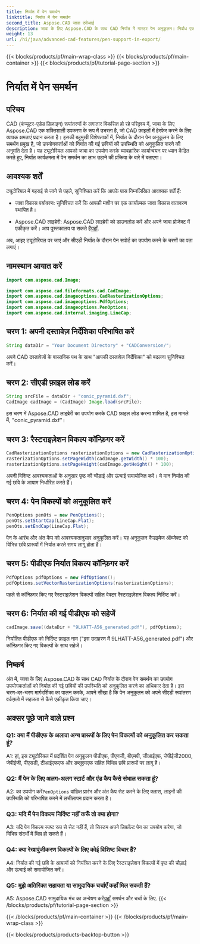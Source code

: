 ```yaml
---
title: निर्यात में पेन समर्थन
linktitle: निर्यात में पेन समर्थन
second_title: Aspose.CAD जावा एपीआई
description: जावा के लिए Aspose.CAD के साथ CAD निर्यात में मास्टर पेन अनुकूलन। निर्बाध एकीकरण के लिए हमारी चरण-दर-चरण मार्गदर्शिका का पालन करें।
weight: 13
url: /hi/java/advanced-cad-features/pen-support-in-export/
---
```


{{< blocks/products/pf/main-wrap-class >}}
{{< blocks/products/pf/main-container >}}
{{< blocks/products/pf/tutorial-page-section >}}

# निर्यात में पेन समर्थन

## परिचय

CAD (कंप्यूटर-एडेड डिज़ाइन) रूपांतरणों के लगातार विकसित हो रहे परिदृश्य में, जावा के लिए Aspose.CAD एक शक्तिशाली उपकरण के रूप में उभरता है, जो CAD फ़ाइलों में हेरफेर करने के लिए व्यापक क्षमताएं प्रदान करता है। इसकी बहुमुखी विशेषताओं में, निर्यात के दौरान पेन अनुकूलन के लिए समर्थन प्रमुख है, जो उपयोगकर्ताओं को निर्यात की गई छवियों की उपस्थिति को अनुकूलित करने की अनुमति देता है। यह ट्यूटोरियल आपको जावा का उपयोग करके व्यावहारिक कार्यान्वयन पर ध्यान केंद्रित करते हुए, निर्यात कार्यक्षमता में पेन समर्थन का लाभ उठाने की प्रक्रिया के बारे में बताएगा।

## आवश्यक शर्तें

ट्यूटोरियल में गहराई से जाने से पहले, सुनिश्चित करें कि आपके पास निम्नलिखित आवश्यक शर्तें हैं:

- जावा विकास पर्यावरण: सुनिश्चित करें कि आपकी मशीन पर एक कार्यात्मक जावा विकास वातावरण स्थापित है।

-  Aspose.CAD लाइब्रेरी: Aspose.CAD लाइब्रेरी को डाउनलोड करें और अपने जावा प्रोजेक्ट में एकीकृत करें। आप पुस्तकालय पा सकते हैं[यहाँ](https://releases.aspose.com/cad/java/).

अब, आइए ट्यूटोरियल पर जाएं और सीएडी निर्यात के दौरान पेन सपोर्ट का उपयोग करने के चरणों का पता लगाएं।

## नामस्थान आयात करें

```java
import com.aspose.cad.Image;

import com.aspose.cad.fileformats.cad.CadImage;
import com.aspose.cad.imageoptions.CadRasterizationOptions;
import com.aspose.cad.imageoptions.PdfOptions;
import com.aspose.cad.imageoptions.PenOptions;
import com.aspose.cad.internal.imaging.LineCap;
```

## चरण 1: अपनी दस्तावेज़ निर्देशिका परिभाषित करें

```java
String dataDir = "Your Document Directory" + "CADConversion/";
```

अपने CAD दस्तावेज़ों के वास्तविक पथ के साथ "आपकी दस्तावेज़ निर्देशिका" को बदलना सुनिश्चित करें।

## चरण 2: सीएडी फ़ाइल लोड करें

```java
String srcFile = dataDir + "conic_pyramid.dxf";
CadImage cadImage = (CadImage) Image.load(srcFile);
```

इस चरण में Aspose.CAD लाइब्रेरी का उपयोग करके CAD फ़ाइल लोड करना शामिल है, इस मामले में, "conic_pyramid.dxf"।

## चरण 3: रैस्टराइज़ेशन विकल्प कॉन्फ़िगर करें

```java
CadRasterizationOptions rasterizationOptions = new CadRasterizationOptions();
rasterizationOptions.setPageWidth(cadImage.getWidth() * 100);
rasterizationOptions.setPageHeight(cadImage.getHeight() * 100);
```

अपनी विशिष्ट आवश्यकताओं के अनुसार पृष्ठ की चौड़ाई और ऊंचाई समायोजित करें। ये मान निर्यात की गई छवि के आयाम निर्धारित करते हैं।

## चरण 4: पेन विकल्पों को अनुकूलित करें

```java
PenOptions penOts = new PenOptions();
penOts.setStartCap(LineCap.Flat);
penOts.setEndCap(LineCap.Flat);
```

पेन के आरंभ और अंत कैप को आवश्यकतानुसार अनुकूलित करें। यह अनुकूलन कैडइमेज ऑब्जेक्ट को विभिन्न छवि प्रारूपों में निर्यात करते समय लागू होता है।

## चरण 5: पीडीएफ निर्यात विकल्प कॉन्फ़िगर करें

```java
PdfOptions pdfOptions = new PdfOptions();
pdfOptions.setVectorRasterizationOptions(rasterizationOptions);
```

पहले से कॉन्फ़िगर किए गए रैस्टराइज़ेशन विकल्पों सहित वेक्टर रैस्टराइज़ेशन विकल्प निर्दिष्ट करें।

## चरण 6: निर्यात की गई पीडीएफ को सहेजें

```java
cadImage.save((dataDir + "9LHATT-A56_generated.pdf"), pdfOptions);
```

निर्यातित पीडीएफ को निर्दिष्ट फ़ाइल नाम ("इस उदाहरण में 9LHATT-A56_generated.pdf") और कॉन्फ़िगर किए गए विकल्पों के साथ सहेजें।

## निष्कर्ष

अंत में, जावा के लिए Aspose.CAD के साथ CAD निर्यात के दौरान पेन समर्थन का उपयोग उपयोगकर्ताओं को निर्यात की गई छवियों की उपस्थिति को अनुकूलित करने का अधिकार देता है। इस चरण-दर-चरण मार्गदर्शिका का पालन करके, आपने सीखा है कि पेन अनुकूलन को अपने सीएडी रूपांतरण वर्कफ़्लो में सहजता से कैसे एकीकृत किया जाए।

## अक्सर पूछे जाने वाले प्रश्न

### Q1: क्या मैं पीडीएफ के अलावा अन्य प्रारूपों के लिए पेन विकल्पों को अनुकूलित कर सकता हूं?

A1: हां, इस ट्यूटोरियल में प्रदर्शित पेन अनुकूलन पीडीएफ, पीएनजी, बीएमपी, जीआईएफ, जेपीईजी2000, जेपीईजी, पीएसडी, टीआईएफएफ और डब्लूएमएफ सहित विभिन्न छवि प्रारूपों पर लागू है।

### Q2: मैं पेन के लिए अलग-अलग स्टार्ट और एंड कैप कैसे संभाल सकता हूं?

 A2: का उपयोग करें`PenOptions` वांछित प्रारंभ और अंत कैप सेट करने के लिए क्लास, लाइनों की उपस्थिति को परिभाषित करने में लचीलापन प्रदान करता है।

### Q3: यदि मैं पेन विकल्प निर्दिष्ट नहीं करूँ तो क्या होगा?

A3: यदि पेन विकल्प स्पष्ट रूप से सेट नहीं हैं, तो सिस्टम अपने डिफ़ॉल्ट पेन का उपयोग करेगा, जो विभिन्न संदर्भों में भिन्न हो सकते हैं।

### Q4: क्या रेखापुंजीकरण विकल्पों के लिए कोई विशिष्ट विचार हैं?

A4: निर्यात की गई छवि के आयामों को नियंत्रित करने के लिए रैस्टराइज़ेशन विकल्पों में पृष्ठ की चौड़ाई और ऊंचाई को समायोजित करें।

### Q5: मुझे अतिरिक्त सहायता या सामुदायिक चर्चाएँ कहाँ मिल सकती हैं?

 A5: Aspose.CAD सामुदायिक मंच का अन्वेषण करें[यहाँ](https://forum.aspose.com/c/cad/19) समर्थन और चर्चा के लिए.
{{< /blocks/products/pf/tutorial-page-section >}}

{{< /blocks/products/pf/main-container >}}
{{< /blocks/products/pf/main-wrap-class >}}

{{< blocks/products/products-backtop-button >}}
